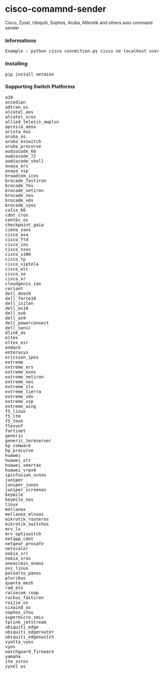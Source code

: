 # cisco-comamnd-sender
Cisco, Zyxel, Ubiquiti, Sophos, Aruba, Mikrotik and others auto command sender
<h3>Informations</h3>
<pre>
Example : python cisco_connection.py cisco_xe localhost user pass veri.txt
</pre>
<h3>Installing</h3>
<pre>
pip install netmiko
</pre>
<h3>Supporting Switch Platforms</h3>
<pre>
a10
accedian
adtran_os
alcatel_aos
alcatel_sros
allied_telesis_awplus
apresia_aeos
arista_eos
aruba_os
aruba_osswitch
aruba_procurve
audiocode_66
audiocode_72
audiocode_shell
avaya_ers
avaya_vsp
broadcom_icos
brocade_fastiron
brocade_fos
brocade_netiron
brocade_nos
brocade_vdx
brocade_vyos
calix_b6
cdot_cros
centec_os
checkpoint_gaia
ciena_saos
cisco_asa
cisco_ftd
cisco_ios
cisco_nxos
cisco_s300
cisco_tp
cisco_viptela
cisco_wlc
cisco_xe
cisco_xr
cloudgenix_ion
coriant
dell_dnos9
dell_force10
dell_isilon
dell_os10
dell_os6
dell_os9
dell_powerconnect
dell_sonic
dlink_ds
eltex
eltex_esr
endace
enterasys
ericsson_ipos
extreme
extreme_ers
extreme_exos
extreme_netiron
extreme_nos
extreme_slx
extreme_tierra
extreme_vdx
extreme_vsp
extreme_wing
f5_linux
f5_ltm
f5_tmsh
flexvnf
fortinet
generic
generic_termserver
hp_comware
hp_procurve
huawei
huawei_olt
huawei_smartax
huawei_vrpv8
ipinfusion_ocnos
juniper
juniper_junos
juniper_screenos
keymile
keymile_nos
linux
mellanox
mellanox_mlnxos
mikrotik_routeros
mikrotik_switchos
mrv_lx
mrv_optiswitch
netapp_cdot
netgear_prosafe
netscaler
nokia_srl
nokia_sros
oneaccess_oneos
ovs_linux
paloalto_panos
pluribus
quanta_mesh
rad_etx
raisecom_roap
ruckus_fastiron
ruijie_os
sixwind_os
sophos_sfos
supermicro_smis
tplink_jetstream
ubiquiti_edge
ubiquiti_edgerouter
ubiquiti_edgeswitch
vyatta_vyos
vyos
watchguard_fireware
yamaha
zte_zxros
zyxel_os
</pre>
